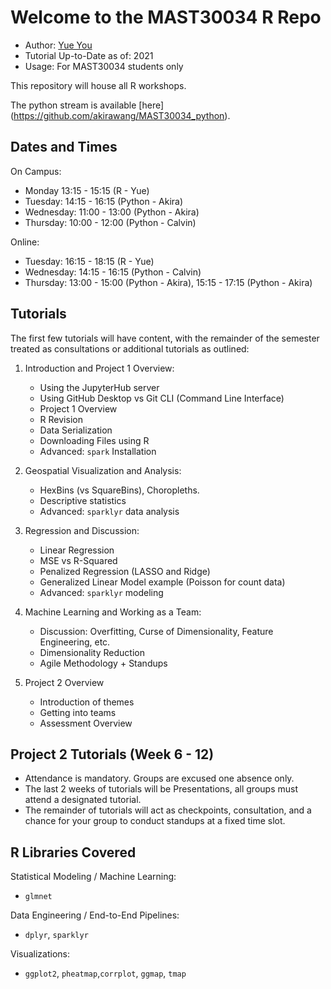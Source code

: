# Welcome to the MAST30034 R Repo
- Author: [Yue You](https://github.com/YOU-k)
- Tutorial Up-to-Date as of: 2021  
- Usage: For MAST30034 students only  

This repository will house all R workshops.

The python stream is available [here] (https://github.com/akirawang/MAST30034_python).

## Dates and Times 

On Campus:
- Monday 13:15 - 15:15 (R - Yue)
- Tuesday: 14:15 - 16:15 (Python - Akira)
- Wednesday: 11:00 - 13:00 (Python - Akira)
- Thursday: 10:00 - 12:00 (Python - Calvin)

Online:
- Tuesday: 16:15 - 18:15 (R - Yue)
- Wednesday: 14:15 - 16:15 (Python - Calvin)
- Thursday: 13:00 - 15:00 (Python - Akira), 15:15 - 17:15 (Python - Akira)

## Tutorials
The first few tutorials will have content, with the remainder of the semester treated as consultations or additional tutorials as outlined:
1. Introduction and Project 1 Overview:
    - Using the JupyterHub server
    - Using GitHub Desktop vs Git CLI (Command Line Interface)
    - Project 1 Overview
    - R Revision 
    - Data Serialization
    - Downloading Files using R
    - Advanced: `spark` Installation
    
2. Geospatial Visualization and Analysis:
    - HexBins (vs SquareBins), Choropleths.
    - Descriptive statistics
    - Advanced: `sparklyr` data analysis
    
3. Regression and Discussion:
    - Linear Regression
    - MSE vs R-Squared
    - Penalized Regression (LASSO and Ridge)
    - Generalized Linear Model example (Poisson for count data)
    - Advanced: `sparklyr` modeling
    
4. Machine Learning and Working as a Team:
    - Discussion: Overfitting, Curse of Dimensionality, Feature Engineering, etc.
    - Dimensionality Reduction
    - Agile Methodology + Standups

    
5. Project 2 Overview
    - Introduction of themes
    - Getting into teams
    - Assessment Overview

## Project 2 Tutorials (Week 6 - 12)
- Attendance is mandatory. Groups are excused one absence only. 
- The last 2 weeks of tutorials will be Presentations, all groups must attend a designated tutorial.
- The remainder of tutorials will act as checkpoints, consultation, and a chance for your group to conduct standups at a fixed time slot.

## R Libraries Covered
Statistical Modeling / Machine Learning:
- `glmnet`

Data Engineering / End-to-End Pipelines:
- `dplyr`, `sparklyr`

Visualizations:
- `ggplot2`, `pheatmap`,`corrplot`, `ggmap`, `tmap`




